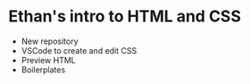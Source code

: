 # Ethan's intro to HTML and CSS

- New repository
- VSCode to create and edit CSS
- Preview HTML
- Boilerplates
